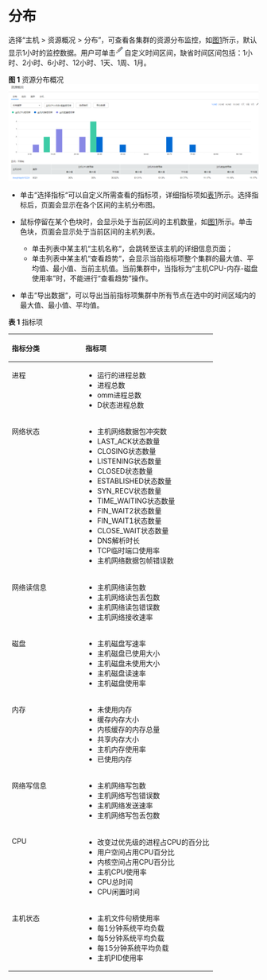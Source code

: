 # 分布<a name="admin_guide_000064"></a>

选择“主机 \> 资源概况 \> 分布”，可查看各集群的资源分布监控，如[图1](#fig10343181024812)所示，默认显示1小时的监控数据。用户可单击![](figures/edit2-52.png)自定义时间区间，缺省时间区间包括：1小时、2小时、6小时、12小时、1天、1周、1月。

**图 1**  资源分布概况<a name="fig10343181024812"></a>  
![](figures/资源分布概况.png "资源分布概况")

-   单击“选择指标“可以自定义所需查看的指标项，详细指标项如[表1](#table1190415121488)所示。选择指标后，页面会显示在各个区间的主机分布图。
-   鼠标停留在某个色块时，会显示处于当前区间的主机数量，如[图1](#fig10343181024812)所示。单击色块，页面会显示处于当前区间的主机列表。
    -   单击列表中某主机“主机名称“，会跳转至该主机的详细信息页面；
    -   单击列表中某主机“查看趋势“，会显示当前指标项整个集群的最大值、平均值、最小值、当前主机值。当前集群中，当指标为“主机CPU-内存-磁盘使用率”时，不能进行“查看趋势”操作。

-   单击“导出数据“，可以导出当前指标项集群中所有节点在选中的时间区域内的最大值、最小值、平均值。

**表 1**  指标项

<a name="table1190415121488"></a>
<table><thead align="left"><tr id="row1990481212813"><th class="cellrowborder" valign="top" width="36%" id="mcps1.2.3.1.1"><p id="p2090413121684"><a name="p2090413121684"></a><a name="p2090413121684"></a>指标分类</p>
</th>
<th class="cellrowborder" valign="top" width="64%" id="mcps1.2.3.1.2"><p id="p18904111212819"><a name="p18904111212819"></a><a name="p18904111212819"></a>指标项</p>
</th>
</tr>
</thead>
<tbody><tr id="row1884616171347"><td class="cellrowborder" valign="top" width="36%" headers="mcps1.2.3.1.1 "><p id="p14846151718417"><a name="p14846151718417"></a><a name="p14846151718417"></a>进程</p>
</td>
<td class="cellrowborder" valign="top" width="64%" headers="mcps1.2.3.1.2 "><a name="ul55601697517"></a><a name="ul55601697517"></a><ul id="ul55601697517"><li>运行的进程总数</li><li>进程总数</li><li>omm进程总数</li><li>D状态进程总数</li></ul>
</td>
</tr>
<tr id="row198511211451"><td class="cellrowborder" valign="top" width="36%" headers="mcps1.2.3.1.1 "><p id="p39041121486"><a name="p39041121486"></a><a name="p39041121486"></a>网络状态</p>
</td>
<td class="cellrowborder" valign="top" width="64%" headers="mcps1.2.3.1.2 "><a name="ul194436131660"></a><a name="ul194436131660"></a><ul id="ul194436131660"><li>主机网络数据包冲突数</li><li>LAST_ACK状态数量</li><li>CLOSING状态数量</li><li>LISTENING状态数量</li><li>CLOSED状态数量</li><li>ESTABLISHED状态数量</li><li>SYN_RECV状态数量</li><li>TIME_WAITING状态数量</li><li>FIN_WAIT2状态数量</li><li>FIN_WAIT1状态数量</li><li>CLOSE_WAIT状态数量</li><li>DNS解析时长</li><li>TCP临时端口使用率</li><li>主机网络数据包帧错误数</li></ul>
</td>
</tr>
<tr id="row13740173018512"><td class="cellrowborder" valign="top" width="36%" headers="mcps1.2.3.1.1 "><p id="p29041112685"><a name="p29041112685"></a><a name="p29041112685"></a>网络读信息</p>
</td>
<td class="cellrowborder" valign="top" width="64%" headers="mcps1.2.3.1.2 "><a name="ul124439131662"></a><a name="ul124439131662"></a><ul id="ul124439131662"><li>主机网络读包数</li><li>主机网络读包丢包数</li><li>主机网络读包错误数</li><li>主机网络接收速率</li></ul>
</td>
</tr>
<tr id="row133071837356"><td class="cellrowborder" valign="top" width="36%" headers="mcps1.2.3.1.1 "><p id="p9904171212819"><a name="p9904171212819"></a><a name="p9904171212819"></a>磁盘</p>
</td>
<td class="cellrowborder" valign="top" width="64%" headers="mcps1.2.3.1.2 "><a name="ul144431713661"></a><a name="ul144431713661"></a><ul id="ul144431713661"><li>主机磁盘写速率</li><li>主机磁盘已使用大小</li><li>主机磁盘未使用大小</li><li>主机磁盘读速率</li><li>主机磁盘使用率</li></ul>
</td>
</tr>
<tr id="row1090420127813"><td class="cellrowborder" valign="top" width="36%" headers="mcps1.2.3.1.1 "><p id="p69049121088"><a name="p69049121088"></a><a name="p69049121088"></a>内存</p>
</td>
<td class="cellrowborder" valign="top" width="64%" headers="mcps1.2.3.1.2 "><a name="ul134447131367"></a><a name="ul134447131367"></a><ul id="ul134447131367"><li>未使用内存</li><li>缓存内存大小</li><li>内核缓存的内存总量</li><li>共享内存大小</li><li>主机内存使用率</li><li>已使用内存</li></ul>
</td>
</tr>
<tr id="row15904201217813"><td class="cellrowborder" valign="top" width="36%" headers="mcps1.2.3.1.1 "><p id="p179041012687"><a name="p179041012687"></a><a name="p179041012687"></a>网络写信息</p>
</td>
<td class="cellrowborder" valign="top" width="64%" headers="mcps1.2.3.1.2 "><a name="ul174441613662"></a><a name="ul174441613662"></a><ul id="ul174441613662"><li>主机网络写包数</li><li>主机网络写包错误数</li><li>主机网络发送速率</li><li>主机网络写包丢包数</li></ul>
</td>
</tr>
<tr id="row159041512386"><td class="cellrowborder" valign="top" width="36%" headers="mcps1.2.3.1.1 "><p id="p381021881417"><a name="p381021881417"></a><a name="p381021881417"></a>CPU</p>
</td>
<td class="cellrowborder" valign="top" width="64%" headers="mcps1.2.3.1.2 "><a name="ul4444161312617"></a><a name="ul4444161312617"></a><ul id="ul4444161312617"><li>改变过优先级的进程占CPU的百分比</li><li>用户空间占用CPU百分比</li><li>内核空间占用CPU百分比</li><li>主机CPU使用率</li><li>CPU总时间</li><li>CPU闲置时间</li></ul>
</td>
</tr>
<tr id="row790416128810"><td class="cellrowborder" valign="top" width="36%" headers="mcps1.2.3.1.1 "><p id="p139041129812"><a name="p139041129812"></a><a name="p139041129812"></a>主机状态</p>
</td>
<td class="cellrowborder" valign="top" width="64%" headers="mcps1.2.3.1.2 "><a name="ul14444101315619"></a><a name="ul14444101315619"></a><ul id="ul14444101315619"><li>主机文件句柄使用率</li><li>每1分钟系统平均负载</li><li>每5分钟系统平均负载</li><li>每15分钟系统平均负载</li><li>主机PID使用率</li></ul>
</td>
</tr>
</tbody>
</table>

